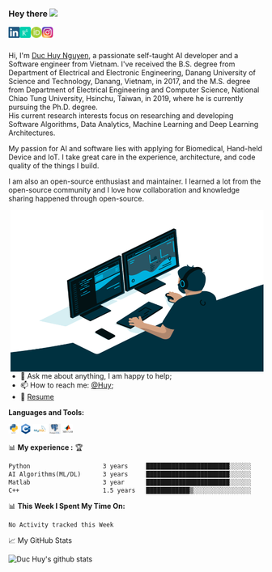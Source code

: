 ### Hey there <img src="https://media.giphy.com/media/hvRJCLFzcasrR4ia7z/giphy.gif" width="25px">


<a href="https://www.linkedin.com/in/duc-huy-nguyen-242a69163/">
  <img align="left" alt="Duc Huy's LinkedIN" width="22px" src="images_and_icons/linkedin-logo-copy.png" />
</a>

<a href="https://www.researchgate.net/profile/Duc-Nguyen-162">
  <img align="left" alt="Duc Huy's Research Gate" width="22px" src="images_and_icons/ResearchGateLogo.png" />
</a>

<a href="https://orcid.org/0000-0003-0216-2946">
  <img align="left" alt="Duc Huy's ORCID" width="22px" src="images_and_icons/ORCID_LOGO.png" />
</a>

<a href="https://www.instagram.com/dhuynguyen94/">
  <img align="left" alt="Duc Huy's ORCID" width="22px" src="images_and_icons/new_instagram_logo-1024x1024.jpg" />
</a>
<br>

<br>Hi, I'm [Duc Huy Nguyen](https://www.linkedin.com/in/duc-huy-nguyen-242a69163/), a passionate self-taught AI developer and a Software engineer from Vietnam.
I've received the B.S. degree from Department of Electrical and Electronic Engineering, Danang University of Science and Technology, Danang, Vietnam, in 2017, 
and the M.S. degree from Department of Electrical Engineering and Computer Science, National Chiao Tung University, Hsinchu, Taiwan, in 2019, 
where he is currently pursuing the Ph.D. degree.  
His current research interests focus on researching and developing 
Software Algorithms, 
Data Analytics, 
Machine Learning 
and Deep Learning Architectures.
 
My passion for AI and software lies with applying for Biomedical, Hand-held Device and IoT. 
I take great care in the experience, architecture, and code quality of the things I build.

I am also an open-source enthusiast and maintainer. I learned a lot from the open-source community and I love how collaboration and knowledge sharing happened through open-source.


  <img align="right" alt="GIF" src="code.gif?raw=true" width="500" height="320" />
  
- 💬 Ask me about anything, I am happy to help;
- 📫 How to reach me: [@Huy](https://dhuynguyen94.github.io/);
- 📝 [Resume](https://dhuynguyen94.github.io/documents/CV_2021_academic_NGUYENDUCHUY_main.pdf)

**Languages and Tools:**  

<code><img height="20" src="images_and_icons/python_logo.png"></code>
<code><img height="20" src="images_and_icons/cpp_logo.png"></code>
<code><img height="20" src="images_and_icons/MySQL-Logo.wine.png"></code>
<code><img height="20" src="images_and_icons/postgresSQL_logo.png"></code>
<code><img height="20" src="images_and_icons/Icon-Matlab_0.png"></code>

📊 **My experience :** 🏆
<!--START_SECTION:waka-->
```text
Python                    3 years     ███████████████████████░░░░░░   
AI Algorithms(ML/DL)      3 years     ███████████████████████░░░░░░  
Matlab                    3 year      ███████████████████████░░░░░░    
C++                       1.5 years   ████████████▒░░░░░░░░░░░░░░░░   
```


📊 **This Week I Spent My Time On:**
<!--START_SECTION:waka-->
```text
No Activity tracked this Week
```
<!--END_SECTION:waka-->



📈 My GitHub Stats

![Duc Huy's github stats](https://github-readme-stats.vercel.app/api?username=dhuynguyen94&show_icons=true&theme=radical)



